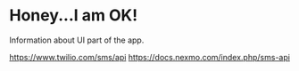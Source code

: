 Honey...I am OK! 
======
Information about UI part of the app.

https://www.twilio.com/sms/api
https://docs.nexmo.com/index.php/sms-api
